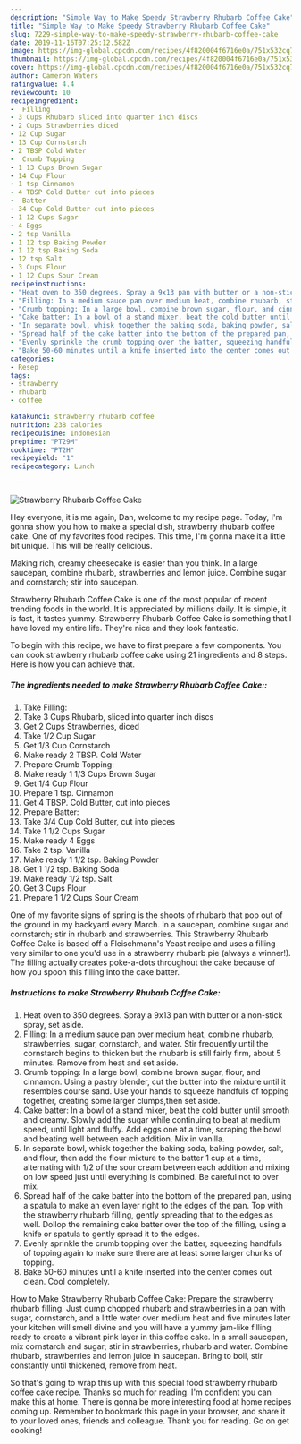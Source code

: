 ```yaml
---
description: "Simple Way to Make Speedy Strawberry Rhubarb Coffee Cake"
title: "Simple Way to Make Speedy Strawberry Rhubarb Coffee Cake"
slug: 7229-simple-way-to-make-speedy-strawberry-rhubarb-coffee-cake
date: 2019-11-16T07:25:12.582Z
image: https://img-global.cpcdn.com/recipes/4f820004f6716e0a/751x532cq70/strawberry-rhubarb-coffee-cake-recipe-main-photo.jpg
thumbnail: https://img-global.cpcdn.com/recipes/4f820004f6716e0a/751x532cq70/strawberry-rhubarb-coffee-cake-recipe-main-photo.jpg
cover: https://img-global.cpcdn.com/recipes/4f820004f6716e0a/751x532cq70/strawberry-rhubarb-coffee-cake-recipe-main-photo.jpg
author: Cameron Waters
ratingvalue: 4.4
reviewcount: 10
recipeingredient:
-  Filling
- 3 Cups Rhubarb sliced into quarter inch discs
- 2 Cups Strawberries diced
- 12 Cup Sugar
- 13 Cup Cornstarch
- 2 TBSP Cold Water
-  Crumb Topping
- 1 13 Cups Brown Sugar
- 14 Cup Flour
- 1 tsp Cinnamon
- 4 TBSP Cold Butter cut into pieces
-  Batter
- 34 Cup Cold Butter cut into pieces
- 1 12 Cups Sugar
- 4 Eggs
- 2 tsp Vanilla
- 1 12 tsp Baking Powder
- 1 12 tsp Baking Soda
- 12 tsp Salt
- 3 Cups Flour
- 1 12 Cups Sour Cream
recipeinstructions:
- "Heat oven to 350 degrees. Spray a 9x13 pan with butter or a non-stick spray, set aside."
- "Filling: In a medium sauce pan over medium heat, combine rhubarb, strawberries, sugar, cornstarch, and water. Stir frequently until the cornstarch begins to thicken but the rhubarb is still fairly firm, about 5 minutes. Remove from heat and set aside."
- "Crumb topping: In a large bowl, combine brown sugar, flour, and cinnamon. Using a pastry blender, cut the butter into the mixture until it resembles course sand. Use your hands to squeeze handfuls of topping together, creating some larger clumps,then set aside."
- "Cake batter: In a bowl of a stand mixer, beat the cold butter until smooth and creamy. Slowly add the sugar while continuing to beat at medium speed, until light and fluffy. Add eggs one at a time, scraping the bowl and beating well between each addition. Mix in vanilla."
- "In separate bowl, whisk together the baking soda, baking powder, salt, and flour, then add the flour mixture to the batter 1 cup at a time, alternating with 1/2 of the sour cream between each addition and mixing on low speed just until everything is combined. Be careful not to over mix."
- "Spread half of the cake batter into the bottom of the prepared pan, using a spatula to make an even layer right to the edges of the pan. Top with the strawberry rhubarb filling, gently spreading that to the edges as well. Dollop the remaining cake batter over the top of the filling, using a knife or spatula to gently spread it to the edges."
- "Evenly sprinkle the crumb topping over the batter, squeezing handfuls of topping again to make sure there are at least some larger chunks of topping."
- "Bake 50-60 minutes until a knife inserted into the center comes out clean. Cool completely."
categories:
- Resep
tags:
- strawberry
- rhubarb
- coffee

katakunci: strawberry rhubarb coffee
nutrition: 238 calories
recipecuisine: Indonesian
preptime: "PT29M"
cooktime: "PT2H"
recipeyield: "1"
recipecategory: Lunch

---
```



![Strawberry Rhubarb Coffee Cake](https://img-global.cpcdn.com/recipes/4f820004f6716e0a/751x532cq70/strawberry-rhubarb-coffee-cake-recipe-main-photo.jpg)

Hey everyone, it is me again, Dan, welcome to my recipe page. Today, I'm gonna show you how to make a special dish, strawberry rhubarb coffee cake. One of my favorites food recipes. This time, I'm gonna make it a little bit unique. This will be really delicious.

Making rich, creamy cheesecake is easier than you think. In a large saucepan, combine rhubarb, strawberries and lemon juice. Combine sugar and cornstarch; stir into saucepan.

Strawberry Rhubarb Coffee Cake is one of the most popular of recent trending foods in the world. It is appreciated by millions daily. It is simple, it is fast, it tastes yummy. Strawberry Rhubarb Coffee Cake is something that I have loved my entire life. They're nice and they look fantastic.


To begin with this recipe, we have to first prepare a few components. You can cook strawberry rhubarb coffee cake using 21 ingredients and 8 steps. Here is how you can achieve that.

##### The ingredients needed to make Strawberry Rhubarb Coffee Cake::

1. Take  Filling:
1. Take 3 Cups Rhubarb, sliced into quarter inch discs
1. Get 2 Cups Strawberries, diced
1. Take 1/2 Cup Sugar
1. Get 1/3 Cup Cornstarch
1. Make ready 2 TBSP. Cold Water
1. Prepare  Crumb Topping:
1. Make ready 1 1/3 Cups Brown Sugar
1. Get 1/4 Cup Flour
1. Prepare 1 tsp. Cinnamon
1. Get 4 TBSP. Cold Butter, cut into pieces
1. Prepare  Batter:
1. Take 3/4 Cup Cold Butter, cut into pieces
1. Take 1 1/2 Cups Sugar
1. Make ready 4 Eggs
1. Take 2 tsp. Vanilla
1. Make ready 1 1/2 tsp. Baking Powder
1. Get 1 1/2 tsp. Baking Soda
1. Make ready 1/2 tsp. Salt
1. Get 3 Cups Flour
1. Prepare 1 1/2 Cups Sour Cream


One of my favorite signs of spring is the shoots of rhubarb that pop out of the ground in my backyard every March. In a saucepan, combine sugar and cornstarch; stir in rhubarb and strawberries. This Strawberry Rhubarb Coffee Cake is based off a Fleischmann&#39;s Yeast recipe and uses a filling very similar to one you&#39;d use in a strawberry rhubarb pie (always a winner!). The filling actually creates poke-a-dots throughout the cake because of how you spoon this filling into the cake batter. 

##### Instructions to make Strawberry Rhubarb Coffee Cake:

1. Heat oven to 350 degrees. Spray a 9x13 pan with butter or a non-stick spray, set aside.
1. Filling: In a medium sauce pan over medium heat, combine rhubarb, strawberries, sugar, cornstarch, and water. Stir frequently until the cornstarch begins to thicken but the rhubarb is still fairly firm, about 5 minutes. Remove from heat and set aside.
1. Crumb topping: In a large bowl, combine brown sugar, flour, and cinnamon. Using a pastry blender, cut the butter into the mixture until it resembles course sand. Use your hands to squeeze handfuls of topping together, creating some larger clumps,then set aside.
1. Cake batter: In a bowl of a stand mixer, beat the cold butter until smooth and creamy. Slowly add the sugar while continuing to beat at medium speed, until light and fluffy. Add eggs one at a time, scraping the bowl and beating well between each addition. Mix in vanilla.
1. In separate bowl, whisk together the baking soda, baking powder, salt, and flour, then add the flour mixture to the batter 1 cup at a time, alternating with 1/2 of the sour cream between each addition and mixing on low speed just until everything is combined. Be careful not to over mix.
1. Spread half of the cake batter into the bottom of the prepared pan, using a spatula to make an even layer right to the edges of the pan. Top with the strawberry rhubarb filling, gently spreading that to the edges as well. Dollop the remaining cake batter over the top of the filling, using a knife or spatula to gently spread it to the edges.
1. Evenly sprinkle the crumb topping over the batter, squeezing handfuls of topping again to make sure there are at least some larger chunks of topping.
1. Bake 50-60 minutes until a knife inserted into the center comes out clean. Cool completely.


How to Make Strawberry Rhubarb Coffee Cake: Prepare the strawberry rhubarb filling. Just dump chopped rhubarb and strawberries in a pan with sugar, cornstarch, and a little water over medium heat and five minutes later your kitchen will smell divine and you will have a yummy jam-like filling ready to create a vibrant pink layer in this coffee cake. In a small saucepan, mix cornstarch and sugar; stir in strawberries, rhubarb and water. Combine rhubarb, strawberries and lemon juice in saucepan. Bring to boil, stir constantly until thickened, remove from heat. 

So that's going to wrap this up with this special food strawberry rhubarb coffee cake recipe. Thanks so much for reading. I'm confident you can make this at home. There is gonna be more interesting food at home recipes coming up. Remember to bookmark this page in your browser, and share it to your loved ones, friends and colleague. Thank you for reading. Go on get cooking!
